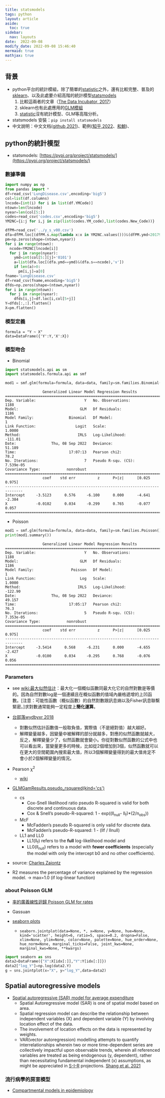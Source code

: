 ```yaml
---
title: statsmodels
tags: python
layout: article
aside:
  toc: true
sidebar:
  nav: layouts
date:  2022-09-08
modify_date: 2022-09-08 15:46:40
mermaid: true
mathjax: true
---
```

## 背景
- python平台的統計模組，除了簡單的[statistic](https://docs.python.org/zh-tw/3/library/statistics.html)之外，還有比較完整、普及的[sklearn](https://scikit-learn.org/stable/)、以及此處要介紹高階的統計模型[statsmodels](https://pypi.org/project/statsmodels/)
  1. 比較這兩者的文章（[The Data Incubator, 2017][incubator17]）
  1. sklearn也有此處應用的[GLM模組](https://scikit-learn.org/stable/auto_examples/linear_model/plot_poisson_regression_non_normal_loss.html?highlight=poisson)
  1. [statistic]()沒有統計模型、GLM等高階分析。
- statsmodels 安裝：`pip install statsmodels`
- 中文說明：中文文档([github,2021][github21])、範例([知乎,2022][知乎22]、[和鯨][HW21])、

## python的統計模型
- statsmodels: [https://pypi.org/project/statsmodels/](https://pypi.org/project/statsmodels/)

### 數據準備

```python
import numpy as np
from pandas import *
df=read_csv('LungDisease.csv',encoding='big5')
col=list(df.columns)
lncode=[int(i) for i in list(df.YMCode)]
ntown=len(lncode)
nyear=len(col[5:])
codes=read_csv('codes.csv',encoding='big5')
YM2NC={i:j for i,j in zip(list(codes.YM_code),list(codes.New_Code))}

dfPM=read_csv('../y_s_v00.csv')
dfa=dfPM.loc[(dfPM.s.map(lambda x:x in YM2NC.values()))&(dfPM.ymd<20179999)]
pm=np.zeros(shape=(ntown,nyear))
for i in range(ntown):
  ncode=YM2NC[lncode[i]]
  for j in range(nyear):
    ymd=int(col[5:][j]+'0101')
    a=list(dfa.loc[(dfa.ymd==ymd)&(dfa.s==ncode),'v'])
    if len(a)>0:
      pm[i,j]=a[0]
fname='LungDisease.csv'
df=read_csv(fname,encoding='big5')
dfds=np.zeros(shape=(ntown,nyear))
for i in range(ntown):
  for j in range(nyear):
    dfds[i,j]=df.loc[i,col[5+j]]
Y=dfds[:,:].flatten()
X=pm.flatten()
```

### 模型定義

```
formula = "Y ~ X"
data=DataFrame({'Y':Y,'X':X})
```

### 模型吻合
- Binomial

```python
import statsmodels.api as sm
import statsmodels.formula.api as smf

mod1 = smf.glm(formula=formula, data=data, family=sm.families.Binomial()).fit()
```

```
                 Generalized Linear Model Regression Results
==============================================================================
Dep. Variable:                      Y   No. Observations:                 1188
Model:                            GLM   Df Residuals:                     1186
Model Family:                Binomial   Df Model:                            1
Link Function:                  Logit   Scale:                          1.0000
Method:                          IRLS   Log-Likelihood:                -111.01
Date:                Thu, 08 Sep 2022   Deviance:                       51.189
Time:                        17:07:13   Pearson chi2:                     78.2
No. Iterations:                     7   Pseudo R-squ. (CS):          7.539e-05
Covariance Type:            nonrobust
==============================================================================
                 coef    std err          z      P>|z|      [0.025      0.975]
------------------------------------------------------------------------------
Intercept     -3.5123      0.576     -6.100      0.000      -4.641      -2.384
X             -0.0102      0.034     -0.299      0.765      -0.077       0.057
==============================================================================
```

- Poisson

```python
mod1 = smf.glm(formula=formula, data=data, family=sm.families.Poisson()).fit()
print(mod1.summary())
```

```    
                 Generalized Linear Model Regression Results
==============================================================================
Dep. Variable:                      Y   No. Observations:                 1188
Model:                            GLM   Df Residuals:                     1186
Model Family:                 Poisson   Df Model:                            1
Link Function:                    Log   Scale:                          1.0000
Method:                          IRLS   Log-Likelihood:                -122.90
Date:                Thu, 08 Sep 2022   Deviance:                       49.157
Time:                        17:05:17   Pearson chi2:                     76.3
No. Iterations:                     5   Pseudo R-squ. (CS):          7.353e-05
Covariance Type:            nonrobust
==============================================================================
                 coef    std err          z      P>|z|      [0.025      0.975]
------------------------------------------------------------------------------
Intercept     -3.5414      0.568     -6.231      0.000      -4.655      -2.427
X             -0.0100      0.034     -0.295      0.768      -0.076       0.056
==============================================================================
```

### Parameters
- see [wiki:最大似然估计](https://zh.wikipedia.org/zh-tw/最大似然估计)：最大化一個概似函數同最大化它的自然對數是等價的。因為自然對數log是一個連續且在概似函數的值域內嚴格遞增的上凹函數。[注意：可能性函數（概似函數）的自然對數跟訊息熵以及Fisher訊息聯繫緊密。]求對數通常能夠一定程度上**簡化運算**。
- [台部落wydbyxr 2018](https://www.twblogs.net/a/5bcb6b332b7177796822b301)
  - 對數似然估計函數值一般取負值，實際值（不是絕對值）越大越好。
  - 解釋變量越多，因變量中被解釋的部分就越多，對應的似然函數就越大，反之，解釋變量少了，似然函數就會變小。你從對數似然函數的公式中也可以看出來，當變量更多的時候，比如從2個增加到3個，似然函數就可以在更大的空間範圍內搜索最大值，所以3個解釋變量得到的最大值肯定不會小於2個解釋變量的情況。
- Pearson &chi;<sup>2</sup>
  - [wiki](https://en.wikipedia.org/wiki/Pearson%27s_chi-squared_test)
      
- [GLMGamResults.pseudo_rsquared(kind='cs')](https://www.statsmodels.org/dev/generated/statsmodels.gam.generalized_additive_model.GLMGamResults.pseudo_rsquared.html?highlight=pseudo+r+squ#statsmodels.gam.generalized_additive_model.GLMGamResults.pseudo_rsquared)
  - cs
    - Cox-Snell likelihood ratio pseudo R-squared is valid for both discrete and continuous data. 
    - Cox & Snell’s pseudo-R-squared: 1 - exp((ll<sub>null</sub>- ll<sub>f</sub>)*(2/n<sub>obs</sub>))
  - McF
    - McFadden’s pseudo R-squared is only valid for discrete data.
    - McFadden’s pseudo-R-squared: 1 - (llf / llnull)
  - LL1 and LL0
    - LL1(ll<sub>f</sub>) refers to the **full** log-likelihood model and 
    - LL0(ll<sub>null</sub>) refers to a model with **fewer coefficients** (especially the model with only the intercept b0 and no other coefficients).
- source: [Charles Zaiontz][Zaiontz22]

- R2 measures the percentage of variance explained by the regression model. -> max=1.0 (if log-linear function)

### about Poisson GLM
- [率的廣義線性迴歸 Poisson GLM for rates][ccwang]

- Gassuan
- [seaborn plots](https://seaborn.pydata.org/generated/seaborn.jointplot.html)
  - `seaborn.jointplot(data=None, *, x=None, y=None, hue=None, kind='scatter', height=6, ratio=5, space=0.2, dropna=False, xlim=None, ylim=None, color=None, palette=None, hue_order=None, hue_norm=None, marginal_ticks=False, joint_kws=None, marginal_kws=None, **kwargs)`

```python
import seaborn as sns
data2=DataFrame({"X":X[idx[:]],"Y":Y[idx[:]]})
data2["log_Y"]=np.log(data2.Y)
g = sns.jointplot(x="X", y="log_Y",data=data2)
```

## Spatial autoregressive models
- [Spatial autoregressive (SAR) model for average expenditure](https://linkinghub.elsevier.com/retrieve/pii/S187705091931169X)
  - Spatial Autoregressive model (SAR) is one of spatial model based on area. 
  - Spatial regression model can describe the relationship between independent variables (X) and dependent variable (Y) by involving location effect of the data. 
  - The involvement of location effects on the data is represented by weights.
  - VAR(vector autoregression) modelling attempts to quantify interrelationships wherein two or more time-dependent series are collectively impactful upon observable trends, wherein all referenced variables are treated as being endogenous (y, dependent), rather than necessitating fundamental independent (x) assumptions, as might be appreciated in [S-I-R][sir] projections. [Shang et al. 2021][Shang et al. 2021]
  
### 流行病學的房室模型
- [Compartmental models in epidemiology][Compartmental]

[incubator17]: <https://www.thedataincubator.com/blog/2017/11/08/scikit-learn-vs-statsmodels/> "Scikit-learn vs. StatsModels: Which, why, and how?"
[知乎22]: <https://zhuanlan.zhihu.com/p/370710537> "statsmodels例程中文翻译"
[github21]: <https://github.com/apachecn/statsmodels-doc-zh> " apachecn / statsmodels-doc-zh"
[HW21]: <https://www.heywhale.com/home/column/6093a096352d740017af491b> "Statsmodels中文文档"
[Zaiontz22]: <https://www.real-statistics.com/logistic-regression/significance-testing-logistic-regression-model/> "Charles Zaiontz, Testing the Fit of the Logistic Regression Model, REAL STATISTICS USING EXCEL"
[ccwang]: <https://wangcc.me/LSHTMlearningnote/GLM-rates.html> "王超辰2018 率的廣義線性迴歸 Poisson GLM for rates"
[Shang et al. 2021]: <https://www.ncbi.nlm.nih.gov/pmc/articles/PMC7870378/> "Shang, A.C., Galow, K.E., and Galow, G.G. (2021). Regional forecasting of COVID-19 caseload by non-parametric regression: a VAR epidemiological model. AIMS Public Health 8 (1):124–136. doi:10.3934/publichealth.2021010."
[sir]: <https://www.ncbi.nlm.nih.gov/pmc/articles/PMC7870378/> "susceptible, infectious, removed (immune) framework of compartmental disease modelling"
[Compartmental]: <https://en.wikipedia.org/wiki/Compartmental_models_in_epidemiology> "隔室模型是一種非常通用的建模技術。它們通常應用於傳染病的數學建模。族群被分配到帶有標籤的族群中，例如S，I或R。族群可以在族群之間前進。標籤的順序通常顯示了隔室之間的流動模式。例如，SEIS表示易感，暴露，感染，然後又易感。"